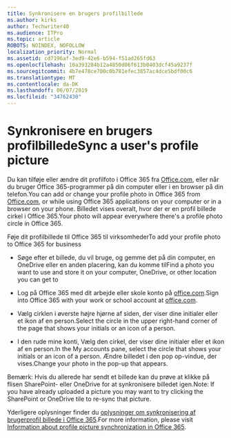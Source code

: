 ```yaml
---
title: Synkronisere en brugers profilbillede
ms.author: kirks
author: Techwriter40
ms.audience: ITPro
ms.topic: article
ROBOTS: NOINDEX, NOFOLLOW
localization_priority: Normal
ms.assetid: cd7196af-3ed9-42e6-b594-f51ad265fd63
ms.openlocfilehash: 10a393284b12a4850d06f613b0403dcf45a9237f
ms.sourcegitcommit: 4b7e478ce700c0b781efec3857ac4dce5bdf00c6
ms.translationtype: MT
ms.contentlocale: da-DK
ms.lasthandoff: 06/07/2019
ms.locfileid: "34762430"
---
```

# <a name="sync-a-users-profile-picture"></a><span data-ttu-id="566fb-102">Synkronisere en brugers profilbillede</span><span class="sxs-lookup"><span data-stu-id="566fb-102">Sync a user's profile picture</span></span>

<span data-ttu-id="566fb-103">Du kan tilføje eller ændre dit profilfoto i Office 365 fra [Office.com](http://www.office.com), eller når du bruger Office 365-programmer på din computer eller i en browser på din telefon.</span><span class="sxs-lookup"><span data-stu-id="566fb-103">You can add or change your profile photo in Office 365 from [Office.com](http://www.office.com), or while using Office 365 applications on your computer or in a browser on your phone.</span></span> <span data-ttu-id="566fb-104">Billedet vises overalt, hvor der er en profil billede cirkel i Office 365.</span><span class="sxs-lookup"><span data-stu-id="566fb-104">Your photo will appear everywhere there's a profile photo circle in Office 365.</span></span>

<span data-ttu-id="566fb-105">Føje dit profilbillede til Office 365 til virksomheder</span><span class="sxs-lookup"><span data-stu-id="566fb-105">To add your profile photo to Office 365 for business</span></span>

- <span data-ttu-id="566fb-106">Søge efter et billede, du vil bruge, og gemme det på din computer, en OneDrive eller en anden placering, kan du komme til</span><span class="sxs-lookup"><span data-stu-id="566fb-106">Find a photo you want to use and store it on your computer, OneDrive, or other location you can get to</span></span>

- <span data-ttu-id="566fb-107">Log på Office 365 med dit arbejde eller skole konto på [office.com](http://www.office.com).</span><span class="sxs-lookup"><span data-stu-id="566fb-107">Sign into Office 365 with your work or school account at [office.com](http://www.office.com).</span></span>

- <span data-ttu-id="566fb-108">Vælg cirklen i øverste højre hjørne af siden, der viser dine initialer eller et ikon af en person.</span><span class="sxs-lookup"><span data-stu-id="566fb-108">Select the circle in the upper right-hand corner of the page that shows your initials or an icon of a person.</span></span>

- <span data-ttu-id="566fb-109">I den rude mine konti, Vælg den cirkel, der viser dine initialer eller et ikon af en person.</span><span class="sxs-lookup"><span data-stu-id="566fb-109">In the My accounts pane, select the circle that shows your initials or an icon of a person.</span></span> <span data-ttu-id="566fb-110">Ændre billedet i den pop op-vindue, der vises.</span><span class="sxs-lookup"><span data-stu-id="566fb-110">Change your photo in the pop-up that appears.</span></span>

<span data-ttu-id="566fb-111">Bemærk: Hvis du allerede har sendt et billede kan du prøve at klikke på flisen SharePoint- eller OneDrive for at synkronisere billedet igen.</span><span class="sxs-lookup"><span data-stu-id="566fb-111">Note: If you have already uploaded a picture you may want to try clicking the SharePoint or OneDrive tile to re-sync that picture.</span></span>

<span data-ttu-id="566fb-112">Yderligere oplysninger finder du [oplysninger om synkronisering af brugerprofil billede i Office 365](https://support.office.com/article/information-about-profile-picture-synchronization-in-office-365-20594d76-d054-4af4-a660-401133e3d48a?ui=en-US&amp;rs=en-US&amp;ad=US).</span><span class="sxs-lookup"><span data-stu-id="566fb-112">For more information, please visit [Information about profile picture synchronization in Office 365](https://support.office.com/article/information-about-profile-picture-synchronization-in-office-365-20594d76-d054-4af4-a660-401133e3d48a?ui=en-US&amp;rs=en-US&amp;ad=US).</span></span>

